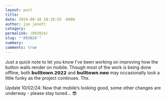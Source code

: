 ```yaml
---
layout: post
title: 
date: 2024-09-30 10:28:55 -0400
author: joe jenett
category: 
permalink: /093024/
slug: "'093024'"
summary: 
comments: true
---
```

Just a quick note to let you know I’ve been working on improving how the button walls render on mobile. Though most of the work is being done offline, both 𝗯𝘂𝗹𝗹𝘁𝗼𝘄𝗻.𝟮𝟬𝟮𝟮 and 𝗯𝘂𝗹𝗹𝘁𝗼𝘄𝗻.𝗻𝗲𝗼
may occasionally look a little funky as the project continues. Thx.

Update 10/02/24: Now that mobile’s looking good, some other changes are underway - please stay tuned... 😎

<a href="https://brid.gy/publish/mastodon"></a>